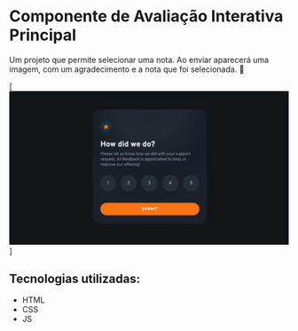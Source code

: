 # Componente de Avaliação Interativa Principal
Um projeto que permite selecionar uma nota. Ao enviar aparecerá uma imagem, com um agradecimento e a nota que foi selecionada. 🎉

[<img src="./12-componente-avaliacao-interativa-principal.gif" alt="gif do projeto Componente de Avaliação Interativa Principal">]

## Tecnologias utilizadas:
- HTML
- CSS
- JS